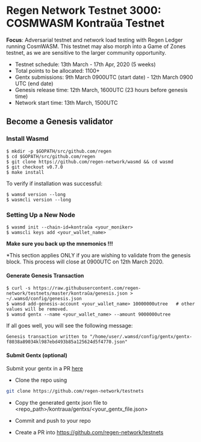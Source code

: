 # Regen Network Testnet 3000: COSMWASM Kontraŭa Testnet

**Focus**: Adversarial testnet and network load testing with Regen Ledger running CosmWASM. This testnet may also morph into a Game of Zones testnet, as we are sensitive to the larger community opportunity.

* Testnet schedule: 13th March - 17th Apr, 2020 (5 weeks)
* Total points to be allocated: 1100+
* Gentx submissions: 9th March 0900UTC (start date) - 12th March 0900 UTC (end date)
* Genesis release time: 12th March, 1600UTC (23 hours before genesis time)
* Network start time: 13th March, 1500UTC

## Become a Genesis validator


### Install Wasmd
```
$ mkdir -p $GOPATH/src/github.com/regen
$ cd $GOPATH/src/github.com/regen
$ git clone https://github.com/regen-network/wasmd && cd wasmd
$ git checkout v0.7.0
$ make install
```
 To verify if installation was successful:
```
$ wamsd version --long
$ wasmcli version --long
```
### Setting Up a New Node
```
$ wasmd init --chain-id=kontraŭa <your_moniker>
$ wamscli keys add <your_wallet_name>

```
**Make sure you back up the mnemonics !!!**

*This section applies ONLY if you are wishing to validate from the genesis block. This process will close at 0900UTC on 12th March 2020.

#### Generate Genesis Transaction 
```
$ curl -s https://raw.githubusercontent.com/regen-network/testnets/master/kontraŭa/genesis.json > ~/.wamsd/config/genesis.json
$ wamsd add-genesis-account <your_wallet_name> 10000000utree   # other values will be removed.
$ wamsd gentx --name <your_wallet_name> --amount 9000000utree
```
If all goes well, you will see the following message:
```
Genesis transaction written to "/home/user/.wamsd/config/gentx/gentx-f8038a89034kl987ebd493b85a125624d5f4770.json"
```
#### Submit Gentx (optional)
Submit your gentx in a PR [here](https://github.com/regen-network/testnets)

- Clone the repo using

```sh
git clone https://github.com/regen-network/testnets
```

- Copy the generated gentx json file to <repo_path>/kontraua/gentxs/<your_gentx_file.json>

- Commit and push to your repo
- Create a PR into https://github.com/regen-network/testnets


